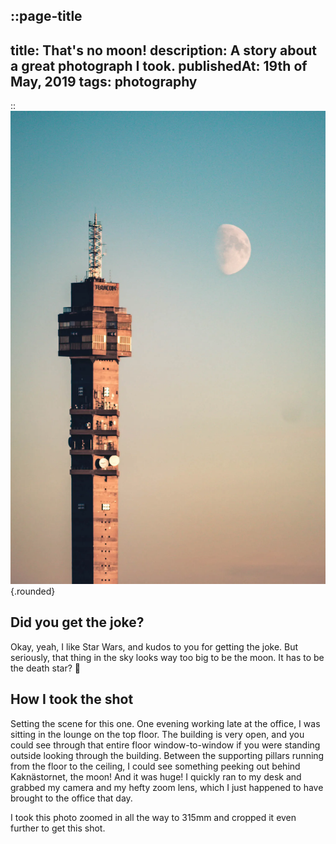 
<!-- markdownlint-disable MD026 MD022 -->
::page-title
---
title: That's no moon!
description: A story about a great photograph I took.
publishedAt: 19th of May, 2019
tags: photography
---
::
![The Moon](../../assets/img/thats-no-moon/16-5.webp){.rounded}

## Did you get the joke?
Okay, yeah, I like Star Wars, and kudos to you for getting the joke. But seriously, that thing in the sky looks way too big to be the moon. It has to be the death star? 🤔

## How I took the shot
Setting the scene for this one. One evening working late at the office, I was sitting in the lounge on the top floor. The building is very open, and you could see through that entire floor window-to-window if you were standing outside looking through the building. Between the supporting pillars running from the floor to the ceiling, I could see something peeking out behind Kaknästornet, the moon! And it was huge! I quickly ran to my desk and grabbed my camera and my hefty zoom lens, which I just happened to have brought to the office that day.

I took this photo zoomed in all the way to 315mm and cropped it even further to get this shot.
